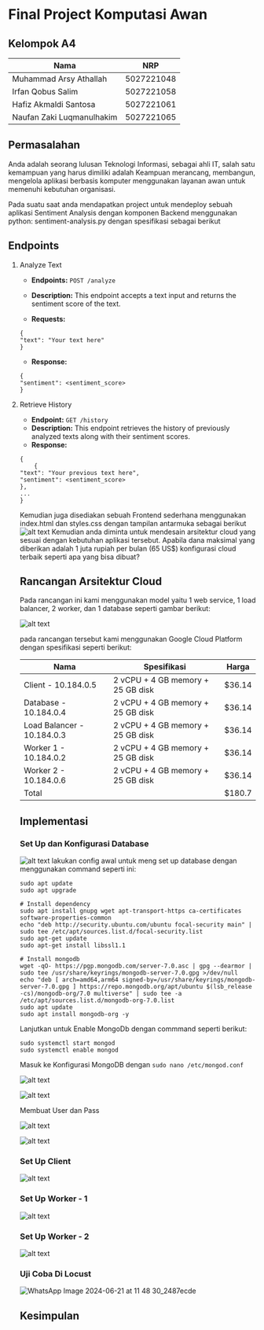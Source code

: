 # Final Project Komputasi Awan

## Kelompok A4

| Nama | NRP |
|-----------------------|--------------|
| Muhammad Arsy Athallah | 5027221048 |
| Irfan Qobus Salim| 5027221058 |
| Hafiz Akmaldi Santosa| 5027221061 |
| Naufan Zaki Luqmanulhakim| 5027221065 |

## Permasalahan

Anda adalah seorang lulusan Teknologi Informasi, sebagai ahli IT, salah satu kemampuan yang harus dimiliki adalah Keampuan merancang, membangun, mengelola aplikasi berbasis komputer menggunakan layanan awan untuk memenuhi kebutuhan organisasi.

Pada suatu saat anda mendapatkan project untuk mendeploy sebuah aplikasi Sentiment Analysis dengan komponen Backend menggunakan python: sentiment-analysis.py dengan spesifikasi sebagai berikut

## Endpoints

1. Analyze Text
    - **Endpoints:** `POST /analyze`
    - **Description:**  This endpoint accepts a text input and returns the sentiment score of the text.

    - **Requests:**
    ~~~
    {
    "text": "Your text here"
    }
    ~~~

    - **Response:**
    ~~~
    {
    "sentiment": <sentiment_score>
    }
    ~~~

2. Retrieve History
    - **Endpoint:** `GET /history`
    - **Description:** This endpoint retrieves the history of previously analyzed texts along with their sentiment scores.
    - **Response:**
    ~~~
    {
        {
   "text": "Your previous text here",
   "sentiment": <sentiment_score>
    }, 
    ...
    }
    ~~~

    Kemudian juga disediakan sebuah Frontend sederhana menggunakan index.html dan styles.css dengan tampilan antarmuka sebagai berikut
    ![alt text](image.png)
    Kemudian anda diminta untuk mendesain arsitektur cloud yang sesuai dengan kebutuhan aplikasi tersebut. Apabila dana maksimal yang diberikan adalah 1 juta rupiah per bulan (65 US$) konfigurasi cloud terbaik seperti apa yang bisa dibuat?

    ## Rancangan Arsitektur Cloud

    Pada rancangan ini kami menggunakan model yaitu 1 web service, 1 load balancer, 2 worker, dan 1 database seperti gambar berikut:
   
    ![alt text](image-1.png)

    pada rancangan tersebut kami menggunakan Google Cloud Platform dengan spesifikasi seperti berikut:

    | Nama | Spesifikasi | Harga |
    |-----------------------|--------------| --------- |
    | Client - 10.184.0.5 | 2 vCPU + 4 GB memory + 25 GB disk | $36.14 |
    | Database - 10.184.0.4 | 2 vCPU + 4 GB memory + 25 GB disk | $36.14 |
    | Load Balancer - 10.184.0.3| 2 vCPU + 4 GB memory + 25 GB disk |  $36.14 |
    | Worker 1 - 10.184.0.2 | 2 vCPU + 4 GB memory + 25 GB disk | $36.14 |
    | Worker 2 - 10.184.0.6 | 2 vCPU + 4 GB memory + 25 GB disk | $36.14 |
    |Total | | $180.7 |

    ## Implementasi

    ### Set Up dan Konfigurasi Database
    
    ![alt text](<WhatsApp Image 2024-06-20 at 23.16.36_199de0f0.jpg>)
    lakukan config awal untuk meng set up database dengan menggunakan command seperti ini:
    ~~~
    sudo apt update
    sudo apt upgrade

    # Install dependency
    sudo apt install gnupg wget apt-transport-https ca-certificates software-properties-common
    echo "deb http://security.ubuntu.com/ubuntu focal-security main" | sudo tee /etc/apt/sources.list.d/focal-security.list
    sudo apt-get update
    sudo apt-get install libssl1.1

    # Install mongodb
    wget -qO- https://pgp.mongodb.com/server-7.0.asc | gpg --dearmor | sudo tee /usr/share/keyrings/mongodb-server-7.0.gpg >/dev/null
    echo "deb [ arch=amd64,arm64 signed-by=/usr/share/keyrings/mongodb-server-7.0.gpg ] https://repo.mongodb.org/apt/ubuntu $(lsb_release -cs)/mongodb-org/7.0 multiverse" | sudo tee -a         /etc/apt/sources.list.d/mongodb-org-7.0.list
    sudo apt update
    sudo apt install mongodb-org -y
    ~~~

    Lanjutkan untuk Enable MongoDb dengan commmand seperti berikut:
    ~~~
    sudo systemctl start mongod
    sudo systemctl enable mongod
    ~~~

    Masuk ke Konfigurasi MongoDB dengan `sudo nano /etc/mongod.conf`

    ![alt text](<WhatsApp Image 2024-06-20 at 23.17.34_dcb5e892.jpg>)

    ![alt text](<WhatsApp Image 2024-06-20 at 23.30.53_7d6e15c2.jpg>)

    Membuat User dan Pass

    ![alt text](<WhatsApp Image 2024-06-20 at 23.41.06_20ae04c5.jpg>)

    ![alt text](<WhatsApp Image 2024-06-20 at 23.42.42_5ab5e758.jpg>)

    ### Set Up Client

    ![alt text](<WhatsApp Image 2024-06-21 at 00.03.20_42fecd6e.jpg>)

    ### Set Up Worker - 1

    ![alt text](<WhatsApp Image 2024-06-21 at 00.28.33_19c8f695.jpg>)

    ### Set Up Worker - 2

    ![alt text](<WhatsApp Image 2024-06-21 at 01.14.04_f590653b.jpg>)

   ### Uji Coba Di Locust

   ![WhatsApp Image 2024-06-21 at 11 48 30_2487ecde](https://github.com/NaufanZaki/FP-TKA-A04/assets/128389289/85f45716-1197-4764-83b5-24ac303c0a1c)

   ## Kesimpulan


    


    





    
